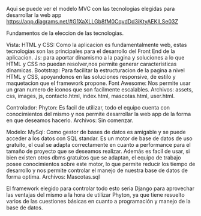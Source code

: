 Aqui se puede ver el modelo MVC con las tecnologias elegidas para desarrollar la web app
https://app.diagrams.net/#G1XaXLLGb8fM0CqvdDd3iKtyAEKILSe03Z

Fundamentos de la eleccion de las tecnologias.

Vista:
HTML y CSS: Como la aplicacion es fundamentalmente web, estas tecnologias son las principales para el desarrollo del Front End de la aplicacion.
Js: para aportar dinamismo a la pagina y soluciones a lo que HTML y CSS no puedan resolver,nos permite generar  caracteristicas  dinamicas.
Bootstrap: Para facilitar la estructuracion de la pagina a nivel HTML y CSS, apoyandonos en las soluciones responsive, de estilo y maquetacion que el framework propone.
Font Awesome: Nos permite usar un gran numero de iconos que son facilmente escalables.
Archivos: assets, css, images, js, contacto.html, index.html, mascotas.html, user.html.

Controlador:
Phyton: Es facil de utilizar, todo el equipo cuenta con conocimientos del mismo y nos permite desarrollar la web app de la forma en que deseamos hacerlo.
Archivos: Sin comenzar.

Modelo:
MySql: Como gestor de bases de datos es amigable y se puede acceder a los datos con SQL standar. Es un motor de base de datos de uso gratuito, el cual se adapta correctamente en cuanto a performance para el tamaño de proyecto que se deseamos realizar. Además es facil de usar, si bien existen otros dbms gratuitos que se adaptan, el equipo de trabajo posee conocimientos sobre este motor, lo que permite reducir los tiempo de desarrollo y nos permite controlar el manejo de nuestra base de datos de forma optima.
Archivos: Mascotas.sql

El framework elegido para controlar todo esto seria Django para aprovechar las ventajas del mismo a la hora de utilizar Phyton, ya que tiene resuelto varios de las cuestiones básicas en cuanto a programación y manejo de la base de datos.